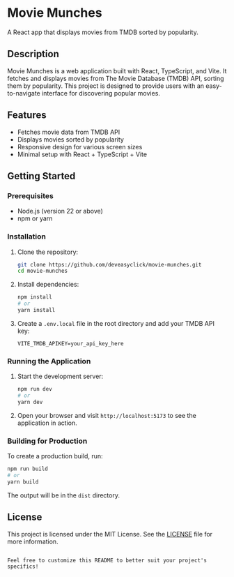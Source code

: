 # Movie Munches

A React app that displays movies from TMDB sorted by popularity.

## Description

Movie Munches is a web application built with React, TypeScript, and Vite. It fetches and displays movies from The Movie Database (TMDB) API, sorting them by popularity. This project is designed to provide users with an easy-to-navigate interface for discovering popular movies.

## Features

- Fetches movie data from TMDB API
- Displays movies sorted by popularity
- Responsive design for various screen sizes
- Minimal setup with React + TypeScript + Vite

## Getting Started

### Prerequisites

- Node.js (version 22 or above)
- npm or yarn

### Installation

1. Clone the repository:

   ```bash
   git clone https://github.com/deveasyclick/movie-munches.git
   cd movie-munches
   ```

2. Install dependencies:

   ```bash
   npm install
   # or
   yarn install
   ```

3. Create a `.env.local` file in the root directory and add your TMDB API key:

   ```env
   VITE_TMDB_APIKEY=your_api_key_here
   ```

### Running the Application

1. Start the development server:

   ```bash
   npm run dev
   # or
   yarn dev
   ```

2. Open your browser and visit `http://localhost:5173` to see the application in action.

### Building for Production

To create a production build, run:

```bash
npm run build
# or
yarn build
```

The output will be in the `dist` directory.

## License

This project is licensed under the MIT License. See the [LICENSE](LICENSE) file for more information.
```

Feel free to customize this README to better suit your project's specifics!
